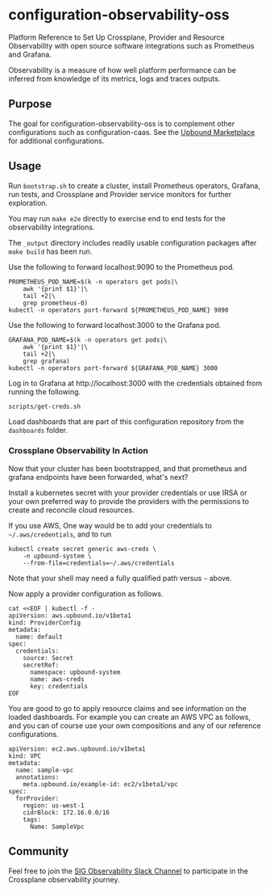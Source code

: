 # configuration-observability-oss
Platform Reference to Set Up Crossplane, Provider and Resource Observability
with open source software integrations such as Prometheus and Grafana.

Observability is a measure of how well platform performance can be inferred
from knowledge of its metrics, logs and traces outputs.

## Purpose
The goal for configuration-observability-oss is to complement
other configurations such as configuration-caas. See the
[Upbound Marketplace](https://marketplace.upbound.io/) for
additional configurations.

## Usage
Run `bootstrap.sh` to create a cluster, install
Prometheus operators, Grafana, run tests, and Crossplane and Provider service
monitors for further exploration.

You may run `make e2e` directly to exercise end to end tests
for the observability integrations.

The `_output` directory includes readily usable configuration packages
after `make build` has been run.

Use the following to forward localhost:9090 to the Prometheus pod.
```
PROMETHEUS_POD_NAME=$(k -n operators get pods|\
    awk '{print $1}'|\
    tail +2|\
    grep prometheus-0)
kubectl -n operators port-forward ${PROMETHEUS_POD_NAME} 9090
```

Use the following to forward localhost:3000 to the Grafana pod.
```
GRAFANA_POD_NAME=$(k -n operators get pods|\
    awk '{print $1}'|\
    tail +2|\
    grep grafana)
kubectl -n operators port-forward ${GRAFANA_POD_NAME} 3000
```

Log in to Grafana at http://localhost:3000 with the credentials
obtained from running the following.
```
scripts/get-creds.sh
```

Load dashboards that are part of this configuration repository from
the `dashboards` folder.

### Crossplane Observability In Action
Now that your cluster has been bootstrapped, and that prometheus and grafana
endpoints have been forwarded, what's next?

Install a kubernetes secret with your provider credentials or use IRSA or
your own preferred way to provide the providers with the permissions to
create and reconcile cloud resources.

If you use AWS, One way would be to add your credentials to
`~/.aws/credentials`, and to run
```
kubectl create secret generic aws-creds \
    -n upbound-system \
    --from-file=credentials=~/.aws/credentials
```
Note that your shell may need a fully qualified path versus `~` above.

Now apply a provider configuration as follows.
```
cat <<EOF | kubectl -f -
apiVersion: aws.upbound.io/v1beta1
kind: ProviderConfig
metadata:
  name: default
spec:
  credentials:
    source: Secret
    secretRef:
      namespace: upbound-system
      name: aws-creds
      key: credentials
EOF
```

You are good to go to apply resource claims and see information on the
loaded dashboards. For example you can create an AWS VPC as follows, and
you can of course use your own compositions and any of our reference
configurations.

```
apiVersion: ec2.aws.upbound.io/v1beta1
kind: VPC
metadata:
  name: sample-vpc
  annotations:
    meta.upbound.io/example-id: ec2/v1beta1/vpc
spec:
  forProvider:
    region: us-west-1
    cidrBlock: 172.16.0.0/16
    tags:
      Name: SampleVpc
```

## Community
Feel free to join the [SIG Observability Slack Channel](https://crossplane.slack.com/archives/C061GNH3LA0)
to participate in the Crossplane observability journey.
